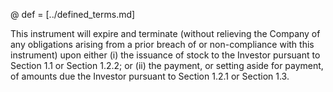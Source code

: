 @ def = [../defined_terms.md]

This instrument will expire and terminate (without relieving the Company of any obligations arising from a prior breach of or non-compliance with this instrument) upon either (i) the issuance of stock to the Investor pursuant to Section 1.1 or Section 1.2.2; or (ii) the payment, or setting aside for payment, of amounts due the Investor pursuant to Section 1.2.1 or Section 1.3.